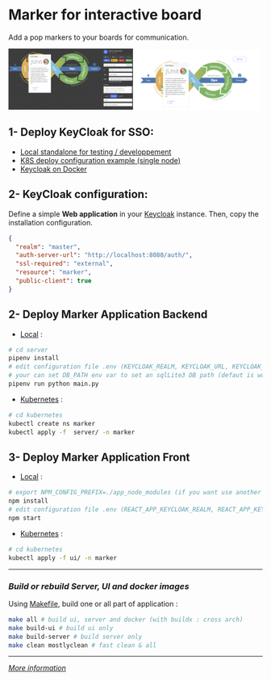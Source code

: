 # Marker for interactive board
Add a pop markers to your boards for communication.

<img src="docs/example.png" width="49%">
<img src="docs/example-share.png" width="49%">

## 1- Deploy KeyCloak for SSO:
  * [Local standalone for testing / developpement](https://www.keycloak.org/docs/latest/server_installation/) 
  * [K8S deploy configuration example (single node)](https://github.com/mmohamed/k8s-raspberry/blob/master/deployment/keycloak.yaml.dist)
  * [Keycloak on Docker](https://www.keycloak.org/getting-started/getting-started-docker)

## 2- KeyCloak configuration:
Define a simple **Web application** in your [Keycloak](https://github.com/keycloak/keycloak) instance.
Then, copy the installation configuration.

```json
{
  "realm": "master",
  "auth-server-url": "http://localhost:8080/auth/",
  "ssl-required": "external",
  "resource": "marker",
  "public-client": true
}
```
<!--- <img src="docs/keycloak-config.png" width="98%"> --->

## 2- Deploy Marker Application Backend
  * [Local](server/) :
  ```bash
  # cd server
  pipenv install
  # edit configuration file .env (KEYCLOAK_REALM, KEYCLOAK_URL, KEYCLOAK_APP)
  # your can set DB_PATH env var to set an sqlLite3 DB path (defaut is workdir)
  pipenv run python main.py
  ```

  * [Kubernetes](kubernetes/) :
  ```bash
  # cd kubernetes
  kubectl create ns marker
  kubectl apply -f  server/ -n marker
  ```

## 3- Deploy Marker Application Front
  * [Local](/) :
  ```bash
  # export NPM_CONFIG_PREFIX=./app_node_modules (if you want use another loccation for modules)
  npm install 
  # edit configuration file .env (REACT_APP_KEYCLOAK_REALM, REACT_APP_KEYCLOAK_URL, REACT_APP_KEYCLOAK_APP REACT_APP_API_URL_BASE)
  npm start
  ```

  * [Kubernetes](kubernetes/) :
  ```bash
  # cd kubernetes
  kubectl apply -f ui/ -n marker
  ```


----
### *Build or rebuild Server, UI and docker images*
Using [Makefile](Makefile), build one or all part of application :
```bash
make all # build ui, server and docker (with buildx : cross arch)
make build-ui # build ui only
make build-server # build server only
make clean mostlyclean # fast clean & all
```
---- 

[*More information*](https://blog.medinvention.dev)
